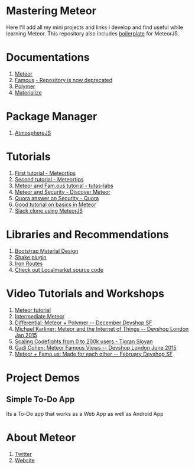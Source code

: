 # Mastering Meteor
Here I'll add all my mini projects and links I develop and find useful while learning Meteor.
This repository also includes [boilerplate](https://github.com/ManrajGrover/Mastering-Meteor/tree/master/BoilerPlate) for MeteorJS.

# Documentations

1. [Meteor](http://docs.meteor.com/#/basic/)
2. [Famous](http://famous.org/docs/) [- Repository is now deprecated](https://github.com/Famous/engine/issues/506)
3. [Polymer](https://www.polymer-project.org/1.0/)
4. [Materialize](http://materializecss.com/)

# Package Manager

1. [AtmosphereJS](https://atmospherejs.com)

# Tutorials

1. [First tutorial - Meteortips](http://meteortips.com/first-meteor-tutorial/)
2. [Second tutorial - Meteortips](http://meteortips.com/second-meteor-tutorial/)
3. [Meteor and Fam.ous tutorial - tutas-labs](http://www.tutas-labs.com/famous-and-meteor-integration-course-overview/)
4. [Meteor and Security - Discover Meteor](https://www.discovermeteor.com/blog/meteor-and-security/)
5. [Quora answer on Security - Quora](https://www.quora.com/Is-meteor-js-secure)
6. [Good tutorial on basics in Meteor](https://www.codetutorial.io/tutorial/meteor/)
7. [Slack clone using MeteorJS](https://scotch.io/tutorials/building-a-slack-clone-in-meteor-js-getting-started)

# Libraries and Recommendations

1. [Bootstrap Material Design](https://atmospherejs.com/fezvrasta/bootstrap-material-design)
2. [Shake plugin](https://github.com/dandv/meteor-shake)
3. [Iron Routes](https://github.com/iron-meteor/iron-router)
4. [Check out Localmarket source code](https://github.com/meteor/meteor/tree/master/examples/localmarket)

# Video Tutorials and Workshops

1. [Meteor tutorial](https://www.youtube.com/watch?v=hgjyr6BPAtA&list=PLLnpHn493BHECNl9I8gwos-hEfFrer7TV)
2. [Intermediate Meteor](https://www.youtube.com/playlist?list=PLLnpHn493BHFYZUSK62aVycgcAouqBt7V)
3. [Differential: Meteor + Polymer -- December Devshop SF](https://www.youtube.com/watch?v=DsATeVvMIm4)
4. [Michael Karliner: Meteor and the Internet of Things -- Devshop London Jan 2015](https://www.youtube.com/watch?v=MdeaFLrvqtc)
5. [Scaling Codefights from 0 to 200k users - Tigran Sloyan](https://www.youtube.com/watch?v=cpVOHzQcrbI)
6. [Gadi Cohen: Meteor Famous Views -- Devshop London June 2015](https://www.youtube.com/watch?v=zR63GD9aeKw)
7. [Meteor + Famo.us: Made for each other -- February Devshop SF](https://www.youtube.com/watch?v=bmd-cXSGQAA)

# Project Demos

## Simple To-Do App
Its a To-Do app that works as a Web App as well as Android App

# About Meteor

1. [Twitter](https://twitter.com/meteorjs)
2. [Website](https://www.meteor.com/)
